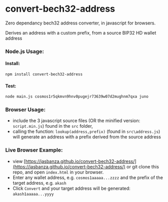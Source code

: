 # convert-bech32-address
Zero dependancy bech32 address converter, in javascript for browsers.

Derives an address with a custom prefix, from a source BIP32 HD wallet address

### Node.js Usage:
#### Install:
```bash
npm install convert-bech32-address
```
#### Test:
```bash
node main.js cosmos1r5qkmvn9hnv0pugejr73639w07d2mughnm7qxa juno
```


### Browser Usage:
- include the 3 javascript source files (OR the minified version: `script.min.js`) found in the `src` folder,
- calling the function: `lookup(address,prefix)` (found in `src\address.js`) will generate an address with a prefix derived from the source address


### Live Browser Example:
- view [https://jasbanza.github.io/convert-bech32-address/](https://jasbanza.github.io/convert-bech32-address/) or git clone this repo, and open `index.html` in your browser.
- Enter any wallet address, e.g. `cosmos1aaaaa...zzzz` and the prefix of the target address, e.g. `akash`
- Click `Convert` and your target address will be generated: `akash1aaaaa...yyyy`
